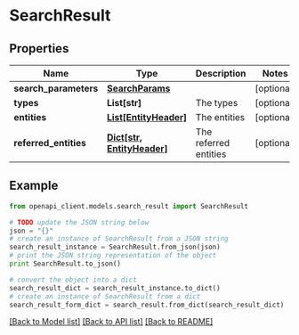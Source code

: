 # SearchResult


## Properties
Name | Type | Description | Notes
------------ | ------------- | ------------- | -------------
**search_parameters** | [**SearchParams**](SearchParams.md) |  | [optional] 
**types** | **List[str]** | The types | [optional] 
**entities** | [**List[EntityHeader]**](EntityHeader.md) | The entities | [optional] 
**referred_entities** | [**Dict[str, EntityHeader]**](EntityHeader.md) | The referred entities | [optional] 

## Example

```python
from openapi_client.models.search_result import SearchResult

# TODO update the JSON string below
json = "{}"
# create an instance of SearchResult from a JSON string
search_result_instance = SearchResult.from_json(json)
# print the JSON string representation of the object
print SearchResult.to_json()

# convert the object into a dict
search_result_dict = search_result_instance.to_dict()
# create an instance of SearchResult from a dict
search_result_form_dict = search_result.from_dict(search_result_dict)
```
[[Back to Model list]](../ccloud/README.md#documentation-for-models) [[Back to API list]](../ccloud/README.md#documentation-for-api-endpoints) [[Back to README]](../ccloud/README.md)


